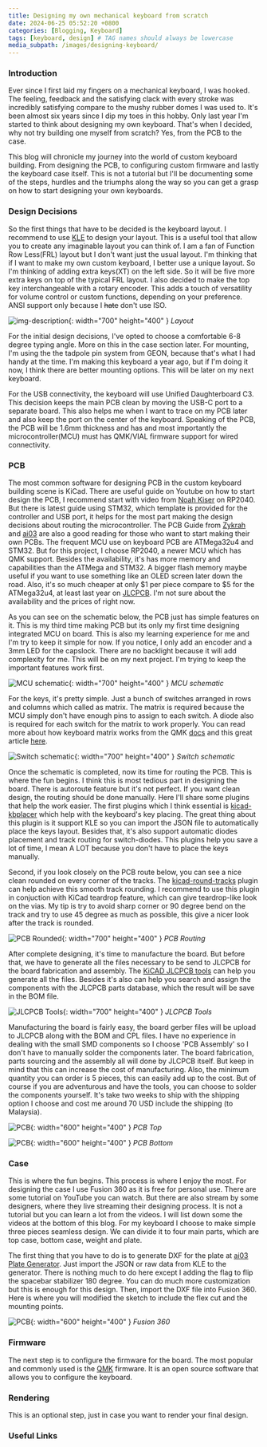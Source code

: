 ```yaml
---
title: Designing my own mechanical keyboard from scratch
date: 2024-06-25 05:52:20 +0800
categories: [Blogging, Keyboard]
tags: [keyboard, design] # TAG names should always be lowercase
media_subpath: /images/designing-keyboard/
---
```


### Introduction

Ever since I first laid my fingers on a mechanical keyboard, I was hooked. The feeling, feedback and the satisfying clack with every stroke was incredibly satisfying compare to the mushy rubber domes I was used to. It's been almost six years since I dip my toes in this hobby. Only last year I'm started to think about designing my own keyboard. That's when I decided, why not try building one myself from scratch? Yes, from the PCB to the case.

This blog will chronicle my journey into the world of custom keyboard building. From designing the PCB, to configuring custom firmware and lastly the keyboard case itself. This is not a tutorial but I'll be documenting some of the steps, hurdles and the triumphs along the way so you can get a grasp on how to start designing your own keyboards.

### Design Decisions

So the first things that have to be decided is the keyboard layout. I recommend to use [KLE](https://www.keyboard-layout-editor.com/) to design your layout. This is a useful tool that allow you to create any imaginable layout you can think of. I am a fan of Function Row Less(FRL) layout but I don't want just the usual layout. I'm thinking that if I want to make my own custom keyboard, I better use a unique layout. So I'm thinking of adding extra keys(XT) on the left side. So it will be five more extra keys on top of the typical FRL layout. I also decided to make the top key interchangeable with a rotary encoder. This adds a touch of versatility for volume control or custom functions, depending on your preference. ANSI support only because I ~~hate~~ don't use ISO.

![img-description](/layout.png){: width="700" height="400" }
_Layout_

For the initial design decisions, I've opted to choose a comfortable 6-8 degree typing angle. More on this in the case section later. For mounting, I'm using the the tadpole pin system from GEON, because that's what I had handy at the time. I'm making this keyboard a year ago, but if I'm doing it now, I think there are better mounting options. This will be later on my next keyboard.

For the USB connectivity, the keyboard will use Unified Daughterboard C3. This decision keeps the main PCB clean by moving the USB-C port to a separate board. This also helps me when I want to trace on my PCB later and also keep the port on the center of the keyboard. Speaking of the PCB, the PCB will be 1.6mm thickness and has and most importantly the microcontroller(MCU) must has QMK/VIAL firmware support for wired connectivity.

### PCB

The most common software for designing PCB in the custom keyboard building scene is KiCad. There are useful guide on Youtube on how to start design the PCB, I recommend start with video from [Noah Kiser](https://www.youtube.com/@noahkiser/videos) on RP2040. But there is latest guide using STM32, which template is provided for the controller and USB port, it helps for the most part making the design decisions about routing the microcontroller. The PCB Guide from [Zykrah](https://guide.zykrah.me/) and [ai03](https://www.masterzen.fr/2020/05/03/designing-a-keyboard-part-1/) are also a good reading for those who want to start making their own PCBs. The frequent MCU use on keyboard PCB are ATMega32u4 and STM32. But for this project, I choose RP2040, a newer MCU which has QMK support. Besides the availability, it's has more memory and capabilities than the ATMega and STM32. A bigger flash memory maybe useful if you want to use something like an OLED screen later down the road. Also, it's so much cheaper at only \$1 per piece compare to \$5 for the ATMega32u4, at least last year on [JLCPCB](https://jlcpcb.com/). I'm not sure about the availability and the prices of right now.

As you can see on the schematic below, the PCB just has simple features on it. This is my third time making PCB but its only my first time designing integrated MCU on board. This is also my learning experience for me and I'm try to keep it simple for now. If you notice, I only add an encoder and a 3mm LED for the capslock. There are no backlight because it will add complexity for me. This will be on my next project. I'm trying to keep the important features work first.

![MCU schematic](/sch-mcu.png){: width="700" height="400" }
_MCU schematic_

For the keys, it's pretty simple. Just a bunch of switches arranged in rows and columns which called as matrix. The matrix is required because the MCU simply don't have enough pins to assign to each switch. A diode also is required for each switch for the matrix to work properly. You can read more about how keyboard matrix works from the QMK [docs](https://docs.qmk.fm/how_a_matrix_works) and this great article [here](https://blog.komar.be/how-to-make-a-keyboard-the-matrix/).

![Switch schematic](/sch-matrix.png){: width="700" height="400" }
_Switch schematic_

Once the schematic is completed, now its time for routing the PCB. This is where the fun begins. I think this is most tedious part in designing the board. There is autoroute feature but it's not perfect. If you want clean design, the routing should be done manually. Here I'll share some plugins that help the work easier. The first plugins which I think essential is [kicad-kbplacer](https://github.com/adamws/kicad-kbplacer) which help with the keyboard's key placing. The great thing about this plugin is it support KLE so you can import the JSON file to automatically place the keys layout. Besides that, it's also support automatic diodes placement and track routing for switch-diodes. This plugins help you save a lot of time, I mean A LOT because you don't have to place the keys manually.

Second, if you look closely on the PCB route below, you can see a nice clean rounded on every corner of the tracks. The [kicad-round-tracks](https://github.com/mitxela/kicad-round-tracks) plugin can help achieve this smooth track rounding. I recommend to use this plugin in conjuction with KiCad teardrop feature, which can give teardrop-like look on the vias. My tip is try to avoid sharp corner or 90 degree bend on the track and try to use 45 degree as much as possible, this give a nicer look after the track is rounded.

![PCB Rounded](/pcb-rounded.png){: width="700" height="400" }
_PCB Routing_

After complete designing, it's time to manufacture the board. But before that, we have to generate all the files necessary to be send to JLCPCB for the board fabrication and assembly. The [KiCAD JLCPCB tools](https://github.com/bouni/kicad-jlcpcb-tools) can help you generate all the files. Besides it's also can help you search and assign the components with the JLCPCB parts database, which the result will be save in the BOM file.

![JLCPCB Tools](/jlc-parts.png){: width="700" height="400" }
_JLCPCB Tools_

Manufacturing the board is fairly easy, the board gerber files will be upload to JLCPCB along with the BOM and CPL files. I have no experience in dealing with the small SMD components so I choose 'PCB Assembly' so I don't have to manually solder the components later. The board fabrication, parts sourcing and the assembly all will done by JLCPCB itself. But keep in mind that this can increase the cost of manufacturing. Also, the minimum quantity you can order is 5 pieces, this can easily add up to the cost. But of course if you are adventurous and have the tools, you can choose to solder the components yourself. It's take two weeks to ship with the shipping option I choose and cost me around 70 USD include the shipping (to Malaysia).

![PCB](/pcb-top.webp){: width="600" height="400" }
_PCB Top_

![PCB](/pcb-bottom.webp){: width="600" height="400" }
_PCB Bottom_

### Case

This is where the fun begins. This process is where I enjoy the most. For designing the case I use Fusion 360 as it is free for personal use. There are some tutorial on YouTube you can watch. But there are also stream by some designers, where they live streaming their designing process. It is not a tutorial but you can learn a lot from the videos. I will list down some the videos at the bottom of this blog. For my keyboard I choose to make simple three pieces seamless design. We can divide it to four main parts, which are top case, bottom case, weight and plate.

The first thing that you have to do is to generate DXF for the plate at [ai03 Plate Generator](https://kbplate.ai03.com/]). Just import the JSON or raw data from KLE to the generator. There is nothing much to do here except I adding the flag to flip the spacebar stabilizer 180 degree. You can do much more customization but this is enough for this design. Then, import the DXF file into Fusion 360. Here is where you will modified the sketch to include the flex cut and the mounting points.

![PCB](/fusion.webp){: width="600" height="400" }
_Fusion 360_

### Firmware

The next step is to configure the firmware for the board. The most popular and commonly used is the [QMK](https://docs.qmk.fm/) firmware. It is an open source software that allows you to configure the keyboard.

### Rendering

This is an optional step, just in case you want to render your final design.

### Useful Links
